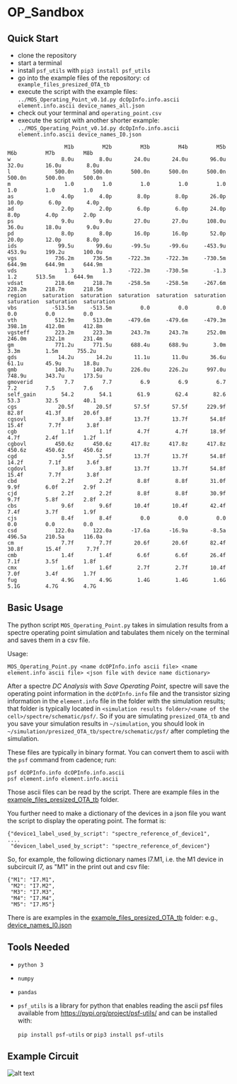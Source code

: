 # OP_Sandbox

## Quick Start
- clone the repository
- start a terminal
- install `psf_utils` with `pip3 install psf_utils`
- go into the example files of the repository: `cd example_files_presized_OTA_tb`
- execute the script with the example files: `../MOS_Operating_Point_v0.1d.py dcOpInfo.info.ascii
  element.info.ascii device_names_all.json`
- check out your terminal  and `operating_point.csv`
- execute the script with another shorter example: `../MOS_Operating_Point_v0.1d.py dcOpInfo.info.ascii
  element.info.ascii device_names_I0.json`
```
                  M1b         M2b         M3b         M4b         M5b         M6b         M7b         M8b
w                8.0u        8.0u       24.0u       24.0u       96.0u       32.0u       16.0u        8.0u
l              500.0n      500.0n      500.0n      500.0n      500.0n      500.0n      500.0n      500.0n
m                 1.0         1.0         1.0         1.0         1.0         1.0         1.0         1.0
as               4.0p        4.0p        8.0p        8.0p       26.0p       10.0p        6.0p        4.0p
ad               2.0p        2.0p        6.0p        6.0p       24.0p        8.0p        4.0p        2.0p
ps               9.0u        9.0u       27.0u       27.0u      108.0u       36.0u       18.0u        9.0u
pd               8.0p        8.0p       16.0p       16.0p       52.0p       20.0p       12.0p        8.0p
ids             99.5u       99.6u      -99.5u      -99.6u     -453.9u      453.9u      199.2u      100.0u
vgs            736.2m      736.5m     -722.3m     -722.3m     -730.5m      644.9m      644.9m      644.9m
vds               1.3         1.3     -722.3m     -730.5m        -1.3         1.2      513.5m      644.9m
vdsat          218.6m      218.7m     -258.5m     -258.5m     -267.6m      228.2m      218.7m      218.5m
region     saturation  saturation  saturation  saturation  saturation  saturation  saturation  saturation
vbs           -513.5m     -513.5m         0.0         0.0         0.0         0.0         0.0         0.0
vth            512.9m      513.0m     -479.6m     -479.6m     -479.3m      398.1m      412.0m      412.8m
vgsteff        223.2m      223.3m      243.7m      243.7m      252.0m      246.0m      232.1m      231.4m
gm             771.2u      771.5u      688.4u      688.9u        3.0m        3.3m        1.5m      755.2u
gds             14.2u       14.2u       11.1u       11.0u       36.6u       61.1u       45.9u       18.8u
gmb            140.7u      140.7u      226.0u      226.2u      997.0u      748.9u      343.7u      173.5u
gmoverid          7.7         7.7         6.9         6.9         6.7         7.2         7.5         7.6
self_gain        54.2        54.1        61.9        62.4        82.6        53.3        32.5        40.1
cgs             20.5f       20.5f       57.5f       57.5f      229.9f       82.8f       41.3f       20.6f
cgsovl           3.8f        3.8f       13.7f       13.7f       54.8f       15.4f        7.7f        3.8f
cgb              1.1f        1.1f        4.7f        4.7f       18.9f        4.7f        2.4f        1.2f
cgbovl         450.6z      450.6z      417.8z      417.8z      417.8z      450.6z      450.6z      450.6z
cgd              3.5f        3.5f       13.7f       13.7f       54.8f       14.2f        7.1f        3.6f
cgdovl           3.8f        3.8f       13.7f       13.7f       54.8f       15.4f        7.7f        3.8f
cbd              2.2f        2.2f        8.8f        8.8f       31.0f        9.9f        6.0f        2.9f
cjd              2.2f        2.2f        8.8f        8.8f       30.9f        9.7f        5.8f        2.8f
cbs              9.6f        9.6f       10.4f       10.4f       42.4f        7.4f        3.7f        1.9f
cjs              8.4f        8.4f         0.0         0.0         0.0         0.0         0.0         0.0
csd            122.0a      122.0a      -17.6a      -16.9a       -8.5a      496.5a      210.5a      116.0a
cm               7.7f        7.7f       20.6f       20.6f       82.4f       30.8f       15.4f        7.7f
cmb              1.4f        1.4f        6.6f        6.6f       26.4f        7.1f        3.5f        1.8f
cmx              1.6f        1.6f        2.7f        2.7f       10.4f        7.0f        3.4f        1.7f
fug              4.9G        4.9G        1.4G        1.4G        1.6G        5.1G        4.7G        4.7G
```
<!-- - This is the [output](img/example_output.md) you should obtain. -->
  
## Basic Usage
The python script `MOS_Operating_Point.py` takes in simulation results from a spectre operating point simulation and tabulates them nicely on the terminal and saves them in a csv file.

Usage: 

`MOS_Operating_Point.py <name dcOPInfo.info ascii file> <name
element.info ascii file> <json file with device name dictionary>`

After a spectre *DC Analysis* with *Save Operating Point*, spectre will
save the operating point information in the `dcOPInfo.info` file and the
transistor sizing information in the `element.info` file in the folder
with the simulation results; that folder is typically located in `<simulation results folder>/<name of the cell>/spectre/schematic/psf/`. So if you are simulating
`presized_OTA_tb`  and you save your simulation results in `~/simulation`,
you should look in `~/simulation/presized_OTA_tb/spectre/schematic/psf/`
after completing the simulation.

These files are typically in binary format. You can convert them to ascii with the `psf` command from cadence; run:
```
psf dcOPInfo.info dcOPInfo.info.ascii
psf element.info element.info.ascii
```
Those ascii files can be read by the script. There are example files in the [example\_files\_presized\_OTA\_tb](example_files_presized_OTA_tb) folder. 

You further need to make a dictionary of the devices in a json file you want the script to display the operating point. The format is:

```
{"device1_label_used_by_script": "spectre_reference_of_device1",
....
 "devicen_label_used_by_script": "spectre_reference_of_devicen"}
```

So, for example, the following dictionary names I7.M1, i.e. the M1 device in subcircuit I7, as "M1" in the print out and csv file:

```
{"M1": "I7.M1",
 "M2": "I7.M2",
 "M3": "I7.M3",
 "M4": "I7.M4",
 "M5": "I7.M5"}
```
There is are examples in the
[example\_files\_presized\_OTA\_tb](example_files_presized_OTA_tb) folder:
e.g., [device_names_I0.json](example_files_presized_OTA_tb/device_names_I0.json) 

## Tools Needed
- `python 3`
- `numpy`
- `pandas`
- `psf_utils` is a library for python that enables reading the ascii psf
  files available from <https://pypi.org/project/psf-utils/>  and can be
  installed with:
  
  `pip install psf-utils` or `pip3 install psf-utils` 

## Example Circuit

![alt text](https://github.com/peterkinget/OP_Sandbox/blob/main/img/presized_OTA.png?raw=true)

